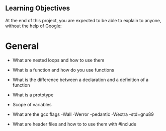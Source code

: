 ## Learning Objectives

At the end of this project, you are expected to be able to explain to anyone, without the help of Google:

# General

* What are nested loops and how to use them

* What is a function and how do you use functions

* What is the difference between a declaration and a definition of a function

* What is a prototype

* Scope of variables

* What are the gcc flags -Wall -Werror -pedantic -Wextra -std=gnu89

* What are header files and how to to use them with #include
